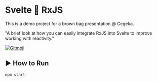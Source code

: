 # Svelte 🧡 RxJS

This is a demo project for a brown bag presentation @ Cegeka.

"A brief look at how you can easily integrate RxJS into Svelte to improve working with reactivity."

<a href="https://gitmoji.dev">
  <img src="https://img.shields.io/badge/gitmoji-%20😜%20😍-FFDD67.svg?style=flat-square" alt="Gitmoji">
</a>

## ▶️ How to Run

`npm start`

